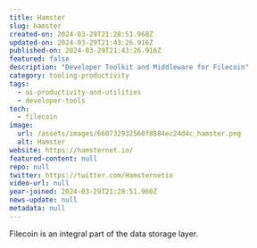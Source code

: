 ```yaml
---
title: Hamster
slug: hamster
created-on: 2024-03-29T21:28:51.960Z
updated-on: 2024-03-29T21:43:26.916Z
published-on: 2024-03-29T21:43:26.916Z
featured: false
description: "Developer Toolkit and Middleware for Filecoin"
category: tooling-productivity
tags:
  - ai-productivity-and-utilities
  - developer-tools
tech:
  - filecoin
image:
  url: /assets/images/660732932560f8884ec24d4c_hamster.png
  alt: Hamster
website: https://hamsternet.io/
featured-content: null
repo: null
twitter: https://twitter.com/Hamsternetio
video-url: null
year-joined: 2024-03-29T21:28:51.960Z
news-update: null
metadata: null
---
```


Filecoin is an integral part of the data storage layer.
